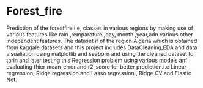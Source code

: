 # Forest_fire
Prediction of the forestfire i.e, classes  in various regions by making use of various features like rain ,remparature ,day, month ,year,adn various other independent features. 
The dataset if of the region Algeria which is obtained from kaggale datasets and this project includes DataCleaning,EDA and data visualiation using matplotlib and seaborn and using the cleaned dataset to tarin and later testing this Regression problem   using various  models anf evaluating thier mean_error and r2_score for better prediction.i.e Linear regression, Ridge regression and Lasso regression , Ridge CV and Elastic Net.

